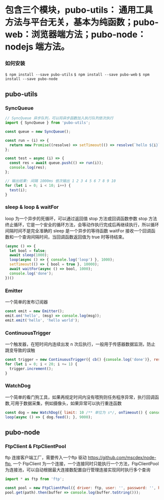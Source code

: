 # 包含三个模块，pubo-utils： 通用工具方法与平台无关，基本为纯函数；pubo-web：浏览器端方法；pubo-node：nodejs 端方法。

### 如何安装

`$ npm install --save pubo-utils`
`$ npm install --save pubo-web`
`$ npm install --save pubo-node`
## pubo-utils
### SyncQueue

```javascript
// SyncQueue 异步队列，可以将异步函数加入执行队列依次执行
import { SyncQueue } from 'pubo-utils';

const queue = new SyncQueue();

const run = (i) => {
  return new Promise((resolve) => setTimeout(() => resolve(`hello ${i}`), 1000));
};

const test = async (i) => {
  const res = await queue.push(() => run(i));
  console.log(res);
};

// 输出结果: 间隔 1000ms 依次输出 1 2 3 4 5 6 7 8 9 10
for (let i = 0; i < 10; i++) {
  test(i);
}
```
### sleep & loop & waitFor

loop 为一个异步的死循环，可以通过返回值 stop 方法或回调函数参数 stop 方法终止循环，它是一个安全的循环方法，会等动作执行完成后再继续执行，所以循环间隔时间不是完全准确的
sleep 是一个异步的等待函数
waitFor 接收一个回调函数和一个查询间隔时间，当回调函数返回值为 true 时等待结束。
```javascript
(async () => {
  let bool = false;
  await sleep(1000);
  loop(async () => { console.log('loop') }, 1000);
  setTimeout(() => { bool = true }, 10000);
  await waitFor(async () => bool, 1000);
  console.log('done');
})()
```

### Emitter
一个简单的发布订阅器

```javascript
const emit = new Emitter();
emit.on('hello', (msg) => console.log(msg));
emit.emit('hello', 'hello world');
```

### ContinuousTrigger
一个触发器，在短时间内连续出发 n 次后执行，一般用于传感器数据监测，防止跳变导致的误触
```javascript
const trigger = new ContinuousTrigger({ cb() {console.log('done')}, resetTime: 5000, count: 10 });
for (let i = 0; i < 20; i += 1) {
  trigger.increment();
}
```

### WatchDog
一个简单的看门狗工具，如果再规定时间内没有喂狗则任务程序异常，执行回调函数,可用于数据采集，例如摄像头，如果异常可以执行重连函数
```javascript
const dog = new WatchDog({ limit: 10 /** 单位为 s*/, onTimeout() { console.log('done') } });
loop(async () => { dog.feed(); }, 9000);
```

## pubo-node
### FtpClient & FtpClientPool
ftp 连接客户端工厂，需要传入一个ftp 驱动 https://github.com/mscdex/node-ftp, 一个 FtpClient 为一个连接，一个连接同时只能执行一个方法，FtpClientPool 为连接池，可以自动根据最大连接数配置自行管理连接实现同时执行多个查询
```javascript
import * as ftp from 'ftp';

const pool = new FtpClientPool({ driver: ftp, user: '', password: '', host: '', port: '' });
pool.get(path).then(buffer => console.log(buffer.toString()));
```
